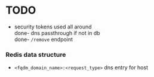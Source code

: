 # TODO
- security tokens used all around  
done- dns passthrough if not in db  
done- `/remove` endpoint  

### Redis data structure
- `<fqdm_domain_name>:<request_type>` dns entry for host
